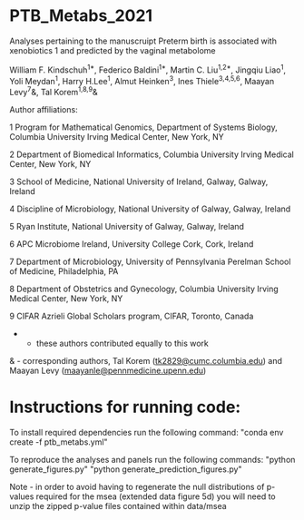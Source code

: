 # PTB_Metabs_2021
Analyses pertaining to the manuscruipt Preterm birth is associated with xenobiotics 1 and predicted by the vaginal metabolome

William F. Kindschuh<sup>1*</sup>, Federico Baldini<sup>1*</sup>, Martin C. Liu<sup>1,2*</sup>, Jingqiu Liao<sup>1</sup>, Yoli Meydan<sup>1</sup>, 
Harry H.Lee<sup>1</sup>, Almut Heinken<sup>3</sup>, Ines Thiele<sup>3,4,5,6</sup>, Maayan Levy<sup>7</sup>&, Tal Korem<sup>1,8,9</sup>&

Author affiliations:

1 Program for Mathematical Genomics, Department of Systems Biology, Columbia University Irving Medical Center, New York, NY

2 Department of Biomedical Informatics, Columbia University Irving Medical Center, New York, NY

3 School of Medicine, National University of Ireland, Galway, Galway, Ireland

4 Discipline of Microbiology, National University of Galway, Galway, Ireland

5 Ryan Institute, National University of Galway, Galway, Ireland

6 APC Microbiome Ireland, University College Cork, Cork, Ireland

7 Department of Microbiology, University of Pennsylvania Perelman School of Medicine, Philadelphia, PA

8 Department of Obstetrics and Gynecology, Columbia University Irving Medical Center, New York, NY

9 CIFAR Azrieli Global Scholars program, CIFAR, Toronto, Canada

* - these authors contributed equally to this work

& - corresponding authors, Tal Korem (tk2829@cumc.columbia.edu) and Maayan Levy (maayanle@pennmedicine.upenn.edu)

# Instructions for running code:

To install required dependencies run the following command:
"conda env create -f ptb_metabs.yml"

To reproduce the analyses and panels run the following commands:
"python generate_figures.py"
"python generate_prediction_figures.py"

Note - in order to avoid having to regenerate the null distributions of p-values required for the msea (extended data figure 5d) you will need to unzip the zipped p-value files contained within data/msea 
